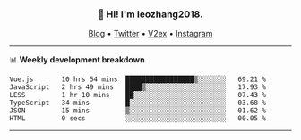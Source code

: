 <h3 align="center">👋 Hi! I'm leozhang2018.</h3>
<p align="center">
  <a href="https://leozhang2018.me">Blog</a> •
  <a href="https://twitter.com/leozhang2018">Twitter</a> •
  <a href="https://www.v2ex.com/member/leozhang">V2ex</a> •
  <a href="https://www.instagram.com/leozhanghere">Instagram</a>
</p>

-------

📊 **Weekly development breakdown**
<!--START_SECTION:waka-->

```text
Vue.js       10 hrs 54 mins  █████████████████▒░░░░░░░   69.21 %
JavaScript   2 hrs 49 mins   ████▒░░░░░░░░░░░░░░░░░░░░   17.93 %
LESS         1 hr 10 mins    ██░░░░░░░░░░░░░░░░░░░░░░░   07.43 %
TypeScript   34 mins         █░░░░░░░░░░░░░░░░░░░░░░░░   03.68 %
JSON         15 mins         ▒░░░░░░░░░░░░░░░░░░░░░░░░   01.62 %
HTML         0 secs          ░░░░░░░░░░░░░░░░░░░░░░░░░   00.05 %
```

<!--END_SECTION:waka-->
-------
